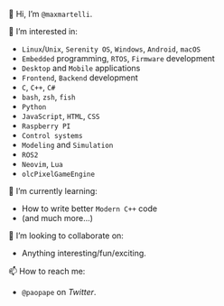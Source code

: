 👋 Hi, I’m `@maxmartelli`.

👀 I’m interested in:
  - `Linux`/`Unix`, `Serenity OS`, `Windows`, `Android`, `macOS`
  - `Embedded` programming, `RTOS`, `Firmware` development
  - `Desktop` and `Mobile` applications
  - `Frontend`, `Backend` development
  - `C`, `C++`, `C#`
  - `bash`, `zsh`, `fish`
  - `Python`
  - `JavaScript`, `HTML`, `CSS`
  - `Raspberry PI`
  - `Control systems`
  - `Modeling` and `Simulation`
  - `ROS2`
  - `Neovim`, `Lua`
  - `olcPixelGameEngine`

🌱 I’m currently learning:
  - How to write better `Modern C++` code
  - (and much more...)

💞️ I’m looking to collaborate on:
  - Anything interesting/fun/exciting.

📫 How to reach me:
  - `@paopape` on *Twitter*.

<!---
maxmartelli/maxmartelli is a ✨ special ✨ repository because its `README.md` (this file) appears on your GitHub profile.
You can click the Preview link to take a look at your changes.
--->
